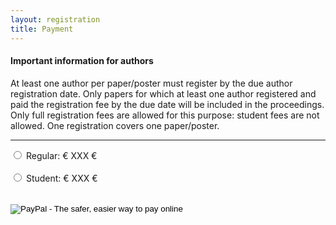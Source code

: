 ```yaml
---
layout: registration
title: Payment
---
```


#### Important information for authors

At least one author per paper/poster must register by the due author
registration date. Only papers for which at least one author registered and
paid the registration fee by the due date will be included in the proceedings.
Only full registration fees are allowed for this purpose: student fees are not
allowed. One registration covers one paper/poster.

----------------------------------------

<form action="https://www.paypal.com/cgi-bin/webscr" method="post" target="_blank">

  <!-- Saved buttons use the "secure click" command -->
  <input type="radio" name="hosted_button_id" value="" required="required">&nbsp;Regular: &#8364; XXX €<br><br>
  <input type="radio" name="hosted_button_id" value="" required="required">&nbsp;Student: &#8364; XXX €<br><br>

  <!-- Saved buttons are identified by their button IDs -->
  <input type="hidden" name="cmd"            value="_s-xclick">
  <input type="hidden" name="image_url"      value="{{ "/images/dbsec18-logo.png" | absolute_url }}">
  <input type="hidden" name="return"         value="{{ "/thankyou" | absolute_url }}">
  <input type="hidden" name="cancel_return"  value="{{ "/paymentcancel" | absolute_url }}">

  <!-- Saved buttons display an appropriate button image. -->
  <input type="image" name="submit" src="https://www.paypalobjects.com/en_US/IT/i/btn/btn_buynowCC_LG.gif" alt="PayPal - The safer, easier way to pay online">
  <img alt="" width="1" height="1" src="https://www.paypalobjects.com/en_US/i/scr/pixel.gif" >

</form>
